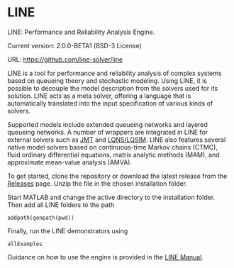 # LINE
LINE: Performance and Reliability Analysis Engine.

Current version: 2.0.0-BETA1 (BSD-3 License)

URL: https://github.com/line-solver/line

LINE is a tool for performance and reliability analysis of complex systems based on queueing theory and stochastic modeling. Using LINE, it is possible to decouple the model description from the solvers used for its solution. LINE acts as a meta solver, offering a language that is automatically translated into the input specification of various kinds of solvers. 

Supported models include extended queueing networks and layered queueing networks. A number of wrappers are integrated in LINE for external solvers such as [JMT](http://jmt.sourceforge.net/) and [LQNS/LQSIM](http://www.sce.carleton.ca/rads/lqns/lqn-documentation/). LINE also features several native model solvers based on continuous-time Markov chains (CTMC), fluid ordinary differential equations, matrix analytic methods (MAM), and approximate mean-value analysis (AMVA). 

To get started, clone the repository or download the latest release from the [Releases](https://github.com/line-solver/line/releases) page. Unzip the file in the chosen installation folder.

Start MATLAB and change the active directory to the installation folder. Then add all LINE folders to the path
```
addpath(genpath(pwd))
```
Finally, run the LINE demonstrators using
```
allExamples
```
Guidance on how to use the engine is provided in the [LINE Manual](https://github.com/line-solver/line/raw/master/doc/LINE.pdf).
